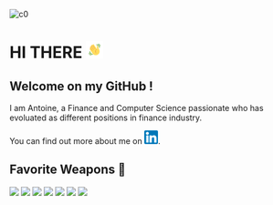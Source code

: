 ![c0](https://user-images.githubusercontent.com/78447751/115000536-24408c80-9ea3-11eb-9443-9d260fca4e4d.jpg)
 
# HI THERE <img src="https://github.com/ahgperrin/ahgperrin/blob/main/tenor.gif" width="30px">

## Welcome on my GitHub !
I am Antoine, a Finance and Computer Science passionate who has evoluated as different positions in finance industry. 

<!-- Actual text -->

You can find out more about me on [![LinkedIn][1.2]][1].

<!-- Icons -->

[1.2]: https://github.com/ahgperrin/ahgperrin/blob/main/174857.png

<!-- Links to your social media accounts -->

[1]: https://www.linkedin.com/in/antoine-p-b800a5131/

## Favorite Weapons &#127993;

![](https://img.shields.io/badge/OS-MACOS-informational?style=flat&logo=https://github.com/ahgperrin/ahgperrin/blob/main/&logoColor=white&color=2bbc8a)
![](https://img.shields.io/badge/OS-Windows-informational?style=flat&logo=<#000000>&logoColor=white&color=2bbc8a)
![](https://img.shields.io/badge/Code-Python-informational?style=flat&logo=<#000000>&logoColor=white&color=2bbc8a)
![](https://img.shields.io/badge/Code-Cpp-informational?style=flat&logo=<#000000>&logoColor=white&color=2bbc8a)
![](https://img.shields.io/badge/Editor-PyCharm-informational?style=flat&logo=<#000000>&logoColor=white&color=2bbc8a)
![](https://img.shields.io/badge/Editor-Xcode-informational?style=flat&logo=<#000000>&logoColor=white&color=2bbc8a)
![](https://img.shields.io/badge/Tools-Sql-informational?style=flat&logo=<#000000>&logoColor=white&color=2bbc8a)




